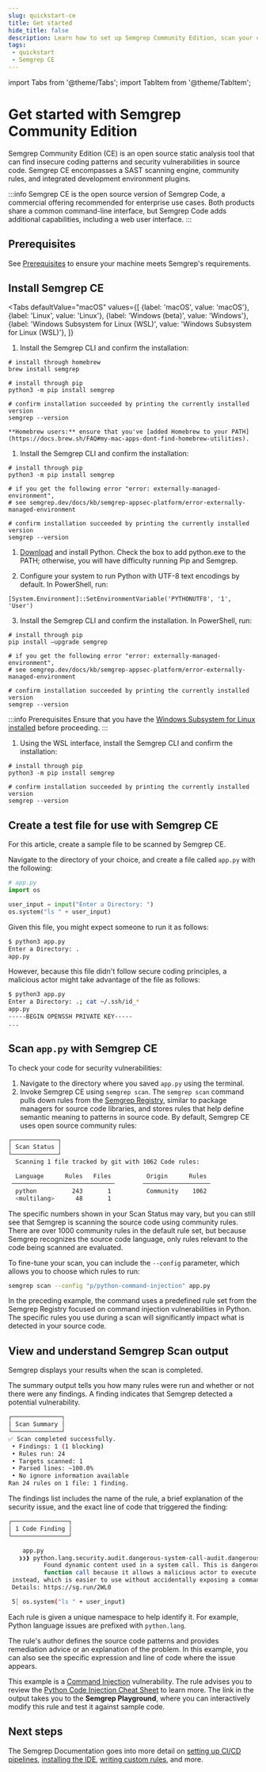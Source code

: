 ```yaml
---
slug: quickstart-ce
title: Get started
hide_title: false
description: Learn how to set up Semgrep Community Edition, scan your codebase for security issues, and view your findings
tags:
 - quickstart
 - Semgrep CE
---
```


import Tabs from '@theme/Tabs';
import TabItem from '@theme/TabItem';

# Get started with Semgrep Community Edition

Semgrep Community Edition (CE) is an open source static analysis tool that can find insecure coding patterns and security vulnerabilities in source code. Semgrep CE encompasses a SAST scanning engine, community rules, and integrated development environment plugins.

:::info
Semgrep CE is the open source version of Semgrep Code, a commercial offering recommended for enterprise use cases. Both products share a common command-line interface, but Semgrep Code adds additional capabilities, including a web user interface.
:::

## Prerequisites

See [Prerequisites](/prerequisites) to ensure your machine meets Semgrep's requirements.

## Install Semgrep CE

<Tabs
    defaultValue="macOS"
    values={[
    {label: 'macOS', value: 'macOS'},
    {label: 'Linux', value: 'Linux'},
    {label: 'Windows (beta)', value: 'Windows'},
    {label: 'Windows Subsystem for Linux (WSL)', value: 'Windows Subsystem for Linux (WSL)'},
    ]}
>

<TabItem value='macOS'>

1. Install the Semgrep CLI and confirm the installation:

 ```console
 # install through homebrew
 brew install semgrep

 # install through pip
 python3 -m pip install semgrep

 # confirm installation succeeded by printing the currently installed version
 semgrep --version
 ```

    **Homebrew users:** ensure that you've [added Homebrew to your PATH](https://docs.brew.sh/FAQ#my-mac-apps-dont-find-homebrew-utilities).

</TabItem>

<TabItem value='Linux'>

1. Install the Semgrep CLI and confirm the installation:

 ```console
 # install through pip
 python3 -m pip install semgrep

 # if you get the following error "error: externally-managed-environment",
 # see semgrep.dev/docs/kb/semgrep-appsec-platform/error-externally-managed-environment 

 # confirm installation succeeded by printing the currently installed version
 semgrep --version
 ```

</TabItem>

<TabItem value='Windows'>

1. [Download](https://www.python.org/downloads/) and install Python. Check the box to add python.exe to the PATH; otherwise, you will have difficulty running Pip and Semgrep.

2. Configure your system to run Python with UTF-8 text encodings by default. In PowerShell, run:

 ```console
 [System.Environment]::SetEnvironmentVariable('PYTHONUTF8', '1', 'User')
 ```

3. Install the Semgrep CLI and confirm the installation. In PowerShell, run:

 ```console
 # install through pip
 pip install –upgrade semgrep

 # if you get the following error "error: externally-managed-environment",
 # see semgrep.dev/docs/kb/semgrep-appsec-platform/error-externally-managed-environment 

 # confirm installation succeeded by printing the currently installed version
 semgrep --version
 ```

</TabItem>

<TabItem value='Windows Subsystem for Linux (WSL)'>

:::info Prerequisites
Ensure that you have the [Windows Subsystem for Linux installed](https://learn.microsoft.com/en-us/windows/wsl/install) before proceeding.
:::

1. Using the WSL interface, install the Semgrep CLI and confirm the installation:

 ```console
 # install through pip
 python3 -m pip install semgrep

 # confirm installation succeeded by printing the currently installed version
 semgrep --version
 ```

</TabItem>

</Tabs>

## Create a test file for use with Semgrep CE

For this article, create a sample file to be scanned by Semgrep CE. 

Navigate to the directory of your choice, and create a file called `app.py` with the following:

```python
# app.py
import os

user_input = input("Enter a Directory: ")
os.system("ls " + user_input)
```

Given this file, you might expect someone to run it as follows:

```bash
$ python3 app.py
Enter a Directory: .
app.py
```

However, because this file didn't follow secure coding principles, a malicious actor might take advantage of the file as follows:

```bash
$ python3 app.py
Enter a Directory: .; cat ~/.ssh/id_*
app.py
-----BEGIN OPENSSH PRIVATE KEY-----
...
```

## Scan `app.py` with Semgrep CE

To check your code for security vulnerabilities:

1. Navigate to the directory where you saved `app.py` using the terminal.
2. Invoke Semgrep CE using `semgrep scan`. The `semgrep scan` command pulls down rules from the [Semgrep Registry](https://semgrep.dev/r), similar to package managers for source code libraries, and stores rules that help define semantic meaning to patterns in source code. By default, Semgrep CE uses open source community rules:

```bash         
┌─────────────┐
│ Scan Status │
└─────────────┘
  Scanning 1 file tracked by git with 1062 Code rules:

  Language      Rules   Files          Origin      Rules
 ─────────────────────────────        ───────────────────
  python          243       1          Community    1062
  <multilang>      48       1
```

The specific numbers shown in your Scan Status may vary, but you can still see that Semgrep is scanning the source code using community rules. There are over 1000 community rules in the default rule set, but because Semgrep recognizes the source code language, only rules relevant to the code being scanned are evaluated.

To fine-tune your scan, you can include the `--config` parameter, which allows you to choose which rules to run:

```bash
semgrep scan --config "p/python-command-injection" app.py
```

In the preceding example, the command uses a predefined rule set from the Semgrep Registry focused on command injection vulnerabilities in Python. The specific rules you use during a scan will significantly impact what is detected in your source code.

## View and understand Semgrep Scan output

Semgrep displays your results when the scan is completed.

The summary output tells you how many rules were run and whether or not there were any findings. A finding indicates that Semgrep detected a potential vulnerability. 

```bash
┌──────────────┐
│ Scan Summary │
└──────────────┘
✅ Scan completed successfully.
 • Findings: 1 (1 blocking)
 • Rules run: 24
 • Targets scanned: 1
 • Parsed lines: ~100.0%
 • No ignore information available
Ran 24 rules on 1 file: 1 finding.
```

The findings list includes the name of the rule, a brief explanation of the security issue, and the exact line of code that triggered the finding:

```bash
┌────────────────┐
│ 1 Code Finding │
└────────────────┘

    app.py
   ❯❯❱ python.lang.security.audit.dangerous-system-call-audit.dangerous-system-call-audit
          Found dynamic content used in a system call. This is dangerous if external data can reach this
          function call because it allows a malicious actor to execute commands. Use the 'subprocess' module
 instead, which is easier to use without accidentally exposing a command injection vulnerability.
 Details: https://sg.run/2WL0

 5┆ os.system("ls " + user_input)
```

Each rule is given a unique namespace to help identify it. For example, Python language issues are prefixed with `python.lang`.

The rule's author defines the source code patterns and provides remediation advice or an explanation of the problem. In this example, you can also see the specific expression and line of code where the issue appears.

This example is a [Command Injection](/learn/vulnerabilities/command-injection) vulnerability. The rule advises you to review the [Python Code Injection Cheat Sheet](/cheat-sheets/python-code-injection) to learn more. The link in the output takes you to the **Semgrep Playground**, where you can interactively modify this rule and test it against sample code.

## Next steps

The Semgrep Documentation goes into more detail on [setting up CI/CD pipelines](/deployment/oss-deployment), [installing the IDE](/extensions/overview), [writing custom rules](/writing-rules/overview), and more.
